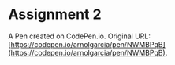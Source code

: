 # Assignment 2

A Pen created on CodePen.io. Original URL: [https://codepen.io/arnolgarcia/pen/NWMBPqB](https://codepen.io/arnolgarcia/pen/NWMBPqB).

